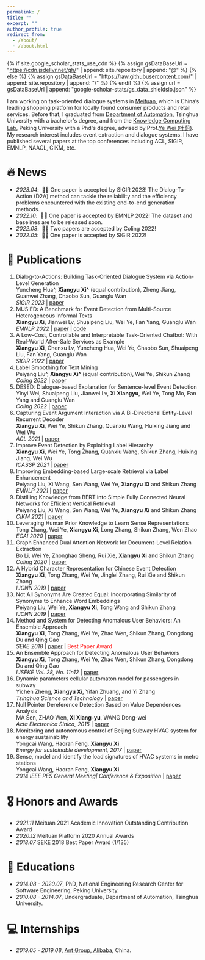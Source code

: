 ```yaml
---
permalink: /
title: ""
excerpt: ""
author_profile: true
redirect_from: 
  - /about/
  - /about.html
---
```


{% if site.google_scholar_stats_use_cdn %}
{% assign gsDataBaseUrl = "https://cdn.jsdelivr.net/gh/" | append: site.repository | append: "@" %}
{% else %}
{% assign gsDataBaseUrl = "https://raw.githubusercontent.com/" | append: site.repository | append: "/" %}
{% endif %}
{% assign url = gsDataBaseUrl | append: "google-scholar-stats/gs_data_shieldsio.json" %}

<span class='anchor' id='about-me'></span>

I am working on task-oriented dialogue systems in [Meituan](https://about.meituan.com/en), which is China’s leading shopping platform for locally found consumer products and retail services. Before that, I graduated from [Department of Automation](https://www.au.tsinghua.edu.cn/), Tsinghua University with a bachelor's degree, and from the [Knowledge Computing Lab](https://se.pku.edu.cn/kcl/), Peking University with a Phd's degree, advised by Prof.[Ye Wei (叶蔚)](https://se.pku.edu.cn/kcl/weiye/). 
My research interest includes event extraction and dialogue systems. I have published several papers at the top conferences including ACL, SIGIR, EMNLP, NAACL, CIKM, etc.

# 🔥 News
- *2023.04*: &nbsp;🎉🎉 One paper is accepted by SIGIR 2023! The Dialog-To-Action (D2A) method can tackle the reliability and the efficiency problems encountered with the existing end-to-end generation methods.
- *2022.10*: &nbsp;🎉🎉 One paper is accepted by EMNLP 2022! The dataset and baselines are to be released soon.
- *2022.08*: &nbsp;🎉🎉 Two papers are accepted by Coling 2022! 
- *2022.05*: &nbsp;🎉🎉 One paper is accepted by SIGIR 2022! 


# 📝 Publications 

1. Dialog-to-Actions: Building Task-Oriented Dialogue System via Action-Level Generation   
 Yuncheng Hua^, **Xiangyu Xi^** (equal contribution), Zheng Jiang, Guanwei Zhang, Chaobo Sun, Guanglu Wan  
 *SIGIR 2023* | [paper](https://arxiv.org/pdf/2304.00884.pdf)
1. MUSIED: A Benchmark for Event Detection from Multi-Source Heterogeneous Informal Texts  
 **Xiangyu Xi**, Jianwei Lv, Shuaipeng Liu, Wei Ye, Fan Yang, Guanglu Wan  
 *EMNLP 2022* | [paper](https://arxiv.org/abs/2211.13896) | [code](https://github.com/myeclipse/MUSIED)  
1. A Low-Cost, Controllable and Interpretable Task-Oriented Chatbot: With Real-World After-Sale Services as Example  
 **Xiangyu Xi**, Chenxu Lv, Yuncheng Hua, Wei Ye, Chaobo Sun, Shuaipeng Liu, Fan Yang, Guanglu Wan  
 *SIGIR 2022* | [paper](https://dl.acm.org/doi/abs/10.1145/3477495.3536331)  
1. Label Smoothing for Text Mining  
Peiyang Liu^, **Xiangyu Xi^** (equal contribution), Wei Ye, Shikun Zhang  
*Coling 2022* | [paper](https://aclanthology.org/2022.coling-1.193/) 
1. DESED: Dialogue-based Explanation for Sentence-level Event Detection  
Yinyi Wei, Shuaipeng Liu, Jianwei Lv, **Xi Xiangyu**, Wei Ye, Tong Mo, Fan Yang and Guanglu Wan  
*Coling 2022* | [paper](https://aclanthology.org/2022.coling-1.219/)  
1. Capturing Event Argument Interaction via A Bi-Directional Entity-Level Recurrent Decoder  
**Xiangyu Xi**, Wei Ye, Shikun Zhang, Quanxiu Wang, Huixing Jiang and Wei Wu  
*ACL 2021* | [paper](https://aclanthology.org/2021.acl-long.18/) 
1. Improve Event Detection by Exploiting Label Hierarchy  
**Xiangyu Xi**, Wei Ye, Tong Zhang, Quanxiu Wang, Shikun Zhang, Huixing Jiang, Wei Wu  
*ICASSP 2021* | [paper](https://ieeexplore.ieee.org/document/9415002)
1. Improving Embedding-based Large-scale Retrieval via Label Enhancement    
Peiyang Liu, Xi Wang, Sen Wang, Wei Ye, **Xiangyu Xi** and Shikun Zhang  
*EMNLP 2021* | [paper](https://aclanthology.org/2021.findings-emnlp.13.pdf)
1. Distilling Knowledge from BERT into Simple Fully Connected Neural Networks for Efficient Vertical Retrieval  
Peiyang Liu, Xi Wang, Sen Wang, Wei Ye, **Xiangyu Xi** and Shikun Zhang  
*CIKM 2021* | [paper](https://dl.acm.org/doi/abs/10.1145/3459637.3481909)
1. Leveraging Human Prior Knowledge to Learn Sense Representations   
Tong Zhang, Wei Ye, **Xiangyu Xi**, Long Zhang, Shikun Zhang, Wen Zhao  
*ECAI 2020* | [paper](https://ecai2020.eu/papers/603_paper.pdf) 
1. Graph Enhanced Dual Attention Network for Document-Level Relation Extraction   
Bo Li, Wei Ye, Zhonghao Sheng, Rui Xie, **Xiangyu Xi** and Shikun Zhang  
*Coling 2020* | [paper](https://aclanthology.org/2020.coling-main.136/) 
1. A Hybrid Character Representation for Chinese Event Detection    
**Xiangyu Xi**, Tong Zhang, Wei Ye, Jinglei Zhang, Rui Xie and Shikun Zhang  
*IJCNN 2019* | [paper](https://ieeexplore.ieee.org/document/8851786)  
1. Not All Synonyms Are Created Equal: Incorporating Similarity of Synonyms to Enhance Word Embeddings    
Peiyang Liu, Wei Ye, **Xiangyu Xi**, Tong Wang and Shikun Zhang  
*IJCNN 2019* | [paper](https://ieeexplore.ieee.org/document/9207311)
1. Method and System for Detecting Anomalous User Behaviors: An Ensemble Approach      
**Xiangyu Xi**, Tong Zhang, Wei Ye, Zhao Wen, Shikun Zhang, Dongdong Du and Qing Gao  
*SEKE 2018* | [paper](https://ksiresearch.org/seke/seke18paper/seke18paper_36.pdf) | <font color='red'>Best Paper Award</font>
1. An Ensemble Approach for Detecting Anomalous User Behaviors   
**Xiangyu Xi**, Tong Zhang, Wei Ye, Zhao Wen, Shikun Zhang, Dongdong Du and Qing Gao  
*IJSEKE Vol. 28, No. 11n12* | [paper](https://www.worldscientific.com/doi/10.1142/S0218194018400211) 
1. Dynamic parameters cellular automaton model for passengers in subway  
Yichen Zheng, **Xiangyu Xi**, Yifan Zhuang, and Yi Zhang  
*Tsinghua Science and Technology* | [paper](https://ieeexplore.ieee.org/stamp/stamp.jsp?arnumber=7349931)
1. Null Pointer Dereference Detection Based on Value Dependences Analysis  
MA Sen, ZHAO Wen, **XI Xiang-yu**, WANG Dong-wei  
*Acta Electronica Sinica, 2015* | [paper](https://www.ejournal.org.cn/CN/abstract/abstract8921.shtml) 
1. Monitoring and autonomous control of Beijing Subway HVAC system for energy sustainability  
Yongcai Wang, Haoran Feng, **Xiangyu Xi**  
*Energy for sustainable development, 2017* | [paper](https://pendidikankimia.walisongo.ac.id/wp-content/uploads/2018/09/1-vol-39-august-2017.pdf)  
1. Sense, model and identify the load signatures of HVAC systems in metro stations  
Yongcai Wang, Haoran Feng, **Xiangyu Xi**  
*2014 IEEE PES General Meeting| Conference & Exposition* | [paper](https://ieeexplore.ieee.org/abstract/document/6939314/) 

# 🎖 Honors and Awards
- *2021.11* Meituan 2021 Academic Innovation Outstanding Contribution Award
- *2020.12* Meituan Platform 2020 Annual Awards
- *2018.07* SEKE 2018 Best Paper Award (1/135)

# 📖 Educations
- *2014.08 - 2020.07*, PhD, National Engineering Research Center for Software Engineering, Peking University. 
- *2010.08 - 2014.07*, Undergraduate, Department of Automation, Tsinghua University. 

# 💻 Internships
- *2019.05 - 2019.08*, [Ant Group, Alibaba](https://www.antgroup.com/en), China.




<script type="text/javascript" id="clustrmaps" src="//clustrmaps.com/map_v2.js?d=CHAYHsEtJQxEkNo-ZLmdWCTg02RumUz7FL2O_xdsge8&cl=ffffff&w=a"></script>
